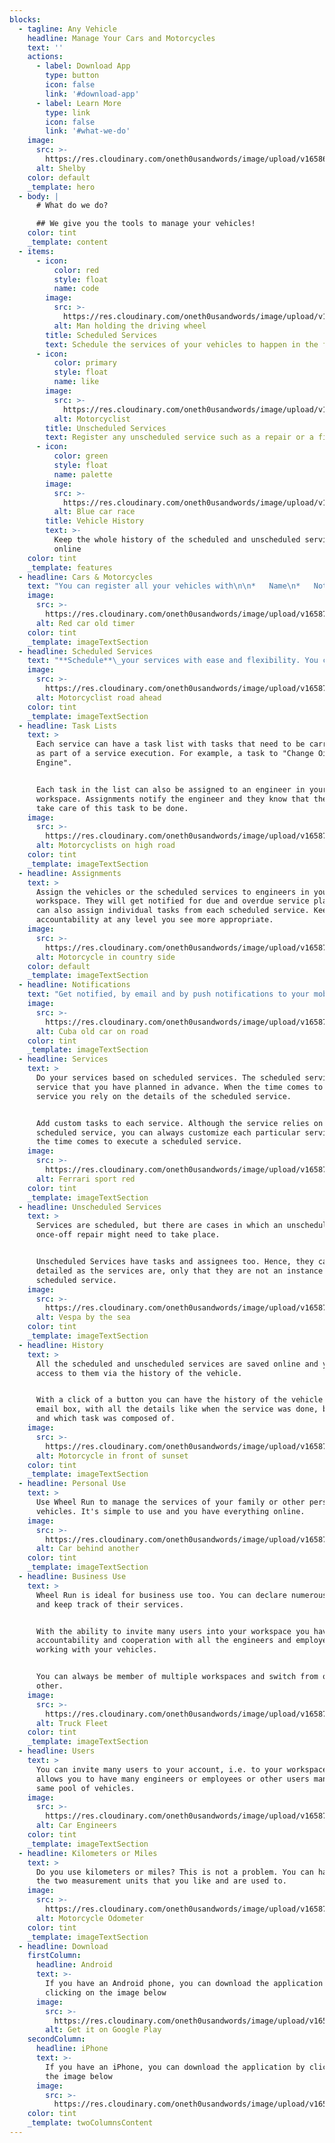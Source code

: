 ```yaml
---
blocks:
  - tagline: Any Vehicle
    headline: Manage Your Cars and Motorcycles
    text: ''
    actions:
      - label: Download App
        type: button
        icon: false
        link: '#download-app'
      - label: Learn More
        type: link
        icon: false
        link: '#what-we-do'
    image:
      src: >-
        https://res.cloudinary.com/oneth0usandwords/image/upload/v1658642896/wheel-run/production/website/shelby_lyvice.jpg
      alt: Shelby
    color: default
    _template: hero
  - body: |
      # What do we do?

      ## We give you the tools to manage your vehicles!
    color: tint
    _template: content
  - items:
      - icon:
          color: red
          style: float
          name: code
        image:
          src: >-
            https://res.cloudinary.com/oneth0usandwords/image/upload/v1658674782/wheel-run/production/website/car-1149997_1920_igfyw8.jpg
          alt: Man holding the driving wheel
        title: Scheduled Services
        text: Schedule the services of your vehicles to happen in the future
      - icon:
          color: primary
          style: float
          name: like
        image:
          src: >-
            https://res.cloudinary.com/oneth0usandwords/image/upload/v1658724310/wheel-run/production/website/motorcycle-6288958_640_xxjfvg.jpg
          alt: Motorcyclist
        title: Unscheduled Services
        text: Register any unscheduled service such as a repair or a fix
      - icon:
          color: green
          style: float
          name: palette
        image:
          src: >-
            https://res.cloudinary.com/oneth0usandwords/image/upload/v1658724418/wheel-run/production/website/car-race-438467_640_jp1z3r.jpg
          alt: Blue car race
        title: Vehicle History
        text: >-
          Keep the whole history of the scheduled and unscheduled services
          online
    color: tint
    _template: features
  - headline: Cars & Motorcycles
    text: "You can register all your vehicles with\n\n*   Name\n*   Notes\n*   Odometer\n*   Date of Purchase\n*   Distance for Notification\n*   Days for Notification\n*   Images\n\nYou can\_**Assign**\_the vehicle to a user of your\_**Workspace.**\n\nYou can be\_**Notified**\_on\_**Due**\_and\_**Overdue**\_services.\n"
    image:
      src: >-
        https://res.cloudinary.com/oneth0usandwords/image/upload/v1658726197/wheel-run/production/website/oldtimer-1197800_640_h4vrg8.jpg
      alt: Red car old timer
    color: tint
    _template: imageTextSection
  - headline: Scheduled Services
    text: "**Schedule**\_your services with ease and flexibility. You can schedule a service using different scheduling schemes like:\n\n*   At specific number of kms from start.\n*   At specific number of kms from the previous service.\n*   Periodically, every specific number of kms.\n*   On specific date in the future.\n*   Using days, or weeks or months, or even years.\n*   With combinations like \"after 10.000km or on specific date, whichever comes first\".\n"
    image:
      src: >-
        https://res.cloudinary.com/oneth0usandwords/image/upload/v1658727989/wheel-run/production/website/motorcycle-4187586_640_x4bxc2.jpg
      alt: Motorcyclist road ahead
    color: tint
    _template: imageTextSection
  - headline: Task Lists
    text: >
      Each service can have a task list with tasks that need to be carried out
      as part of a service execution. For example, a task to "Change Oil
      Engine".


      Each task in the list can also be assigned to an engineer in your
      workspace. Assignments notify the engineer and they know that they have to
      take care of this task to be done.
    image:
      src: >-
        https://res.cloudinary.com/oneth0usandwords/image/upload/v1658776640/wheel-run/production/website/road-6510548_640_v5s2od.jpg
      alt: Motorcyclists on high road
    color: tint
    _template: imageTextSection
  - headline: Assignments
    text: >
      Assign the vehicles or the scheduled services to engineers in your
      workspace. They will get notified for due and overdue service plans. You
      can also assign individual tasks from each scheduled service. Keep
      accountability at any level you see more appropriate.
    image:
      src: >-
        https://res.cloudinary.com/oneth0usandwords/image/upload/v1658776951/wheel-run/production/website/motorcycle-5927265_640_in_country_idpq9z.jpg
      alt: Motorcycle in country side
    color: default
    _template: imageTextSection
  - headline: Notifications
    text: "Get notified, by email and by push notifications to your mobile app every time a service is\_**due**\_or\_**overdue**.\n\nAll the assignees of the vehicle or the service or of individual tasks are being notified.\n\nNotifications are emitting either when a dates is approaching or your vehicle is reaching a specific odometer value. Or you can have notifications that combine both.\n"
    image:
      src: >-
        https://res.cloudinary.com/oneth0usandwords/image/upload/v1658777042/wheel-run/production/website/cuba-1638594_640_l7xrp4.jpg
      alt: Cuba old car on road
    color: tint
    _template: imageTextSection
  - headline: Services
    text: >
      Do your services based on scheduled services. The scheduled service is a
      service that you have planned in advance. When the time comes to do the
      service you rely on the details of the scheduled service.


      Add custom tasks to each service. Although the service relies on the
      scheduled service, you can always customize each particular service when
      the time comes to execute a scheduled service.
    image:
      src: >-
        https://res.cloudinary.com/oneth0usandwords/image/upload/v1658777316/wheel-run/production/website/ferrari-458-spider-2932191_640_lu3fuy.jpg
      alt: Ferrari sport red
    color: tint
    _template: imageTextSection
  - headline: Unscheduled Services
    text: >
      Services are scheduled, but there are cases in which an unscheduled
      once-off repair might need to take place.


      Unscheduled Services have tasks and assignees too. Hence, they can be as
      detailed as the services are, only that they are not an instance of a
      scheduled service.
    image:
      src: >-
        https://res.cloudinary.com/oneth0usandwords/image/upload/v1658777253/wheel-run/production/website/vespa-5723846_640_kolona.jpg
      alt: Vespa by the sea
    color: tint
    _template: imageTextSection
  - headline: History
    text: >
      All the scheduled and unscheduled services are saved online and you have
      access to them via the history of the vehicle.


      With a click of a button you can have the history of the vehicle to your
      email box, with all the details like when the service was done, by whom
      and which task was composed of.
    image:
      src: >-
        https://res.cloudinary.com/oneth0usandwords/image/upload/v1658777431/wheel-run/production/website/sunset-141769_640_gspg6u.jpg
      alt: Motorcycle in front of sunset
    color: tint
    _template: imageTextSection
  - headline: Personal Use
    text: >
      Use Wheel Run to manage the services of your family or other personal
      vehicles. It's simple to use and you have everything online.
    image:
      src: >-
        https://res.cloudinary.com/oneth0usandwords/image/upload/v1658777569/wheel-run/production/website/car-316709_640_behind_another_pqxoyp.jpg
      alt: Car behind another
    color: tint
    _template: imageTextSection
  - headline: Business Use
    text: >
      Wheel Run is ideal for business use too. You can declare numerous vehicles
      and keep track of their services.


      With the ability to invite many users into your workspace you have full
      accountability and cooperation with all the engineers and employees
      working with your vehicles.


      You can always be member of multiple workspaces and switch from one to the
      other.
    image:
      src: >-
        https://res.cloudinary.com/oneth0usandwords/image/upload/v1658777661/wheel-run/production/website/fleet-5153286_640_gprxx6.jpg
      alt: Truck Fleet
    color: tint
    _template: imageTextSection
  - headline: Users
    text: >
      You can invite many users to your account, i.e. to your workspace. This
      allows you to have many engineers or employees or other users managing the
      same pool of vehicles.
    image:
      src: >-
        https://res.cloudinary.com/oneth0usandwords/image/upload/v1658777767/wheel-run/production/website/car-engineers_iz7q9c.jpg
      alt: Car Engineers
    color: tint
    _template: imageTextSection
  - headline: Kilometers or Miles
    text: >
      Do you use kilometers or miles? This is not a problem. You can have any of
      the two measurement units that you like and are used to.
    image:
      src: >-
        https://res.cloudinary.com/oneth0usandwords/image/upload/v1658778446/wheel-run/production/website/motorcycle-odometer_pfgovd.jpg
      alt: Motorcycle Odometer
    color: tint
    _template: imageTextSection
  - headline: Download
    firstColumn:
      headline: Android
      text: >-
        If you have an Android phone, you can download the application by
        clicking on the image below
      image:
        src: >-
          https://res.cloudinary.com/oneth0usandwords/image/upload/v1658984071/wheel-run/production/website/google-play-badge_zrtnjd.png
        alt: Get it on Google Play
    secondColumn:
      headline: iPhone
      text: >-
        If you have an iPhone, you can download the application by clicking on
        the image below
      image:
        src: >-
          https://res.cloudinary.com/oneth0usandwords/image/upload/v1658984086/wheel-run/production/website/iphone-badge_gav1xa.png
    color: tint
    _template: twoColumnsContent
---
```


